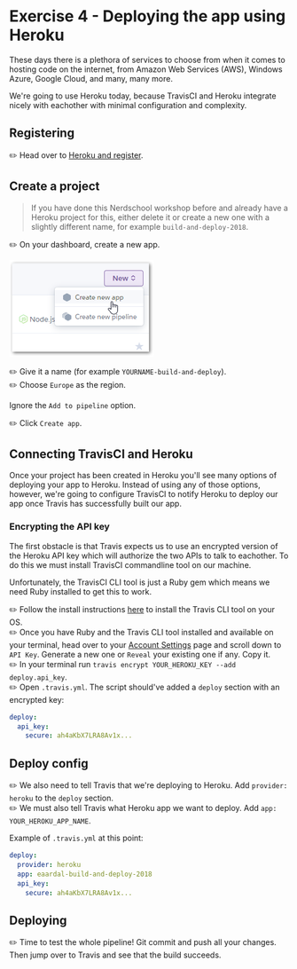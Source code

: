 # Exercise 4 - Deploying the app using Heroku

These days there is a plethora of services to choose from when it comes to hosting code on the internet, from Amazon Web Services (AWS), Windows Azure, Google Cloud, and many, many more.

We're going to use Heroku today, because TravisCI and Heroku integrate nicely with eachother with minimal configuration and complexity.

## Registering

:pencil2: Head over to [Heroku and register](https://www.heroku.com/).

## Create a project

> If you have done this Nerdschool workshop before and already have a Heroku project for this, either delete it or create a new one with a slightly different name, for example `build-and-deploy-2018`.

:pencil2: On your dashboard, create a new app.

![](./images/heroku01.png)

:pencil2: Give it a name (for example `YOURNAME-build-and-deploy`).  
:pencil2: Choose `Europe` as the region.

Ignore the `Add to pipeline` option.

:pencil2: Click `Create app`.

## Connecting TravisCI and Heroku

Once your project has been created in Heroku you'll see many options of deploying your app to Heroku. Instead of using any of those options, however, we're going to configure TravisCI to notify Heroku to deploy our app once Travis has successfully built our app.

### Encrypting the API key

The first obstacle is that Travis expects us to use an encrypted version of the Heroku API key which will authorize the two APIs to talk to eachother. To do this we must install TravisCI commandline tool on our machine.

Unfortunately, the TravisCI CLI tool is just a Ruby gem which means we need Ruby installed to get this to work.

:pencil2: Follow the install instructions [here](https://github.com/travis-ci/travis.rb#installation) to install the Travis CLI tool on your OS.  
:pencil2: Once you have Ruby and the Travis CLI tool installed and available on your terminal, head over to your [Account Settings](https://dashboard.heroku.com/account) page and scroll down to `API Key`. Generate a new one or `Reveal` your existing one if any. Copy it.  
:pencil2: In your terminal run `travis encrypt YOUR_HEROKU_KEY --add deploy.api_key`.  
:pencil2: Open `.travis.yml`. The script should've added a `deploy` section with an encrypted key:

```yml
deploy:
  api_key:
    secure: ah4aKbX7LRA8Av1x...
```

## Deploy config

:pencil2: We also need to tell Travis that we're deploying to Heroku. Add `provider: heroku` to the `deploy` section.  
:pencil2: We must also tell Travis what Heroku app we want to deploy. Add `app: YOUR_HEROKU_APP_NAME`.

Example of `.travis.yml` at this point:

```yml
deploy:
  provider: heroku
  app: eaardal-build-and-deploy-2018
  api_key:
    secure: ah4aKbX7LRA8Av1x...
```

## Deploying

:pencil2: Time to test the whole pipeline! Git commit and push all your changes. Then jump over to Travis and see that the build succeeds.
